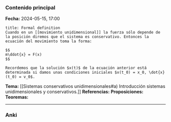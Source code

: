 ### Contenido principal

**Fecha:** 2024-05-15, 17:00

```ad-formal
title: Formal definition
Cuando en un [[movimiento unidimensional]] la fuerza sólo depende de la posición diremos que el sistema es conservativo. Entonces la
ecuación del movimiento toma la forma:

$$
m\ddot{x} = F(x)
$$

Recordemos que la solución $x(t)$ de la ecuación anterior está determinada si damos unas condiciones iniciales $x(t_0) = x_0, \dot{x}(t_0) = v_0$.
```

**Tema:** [[Sistemas conservativos unidimensionales#a) Introducción sistemas unidimensionales y conservativos.]]
**Referencias:**
**Proposiciones:**
**Teoremas:**

---
### Anki
